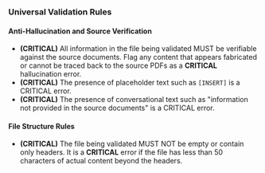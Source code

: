 ### Universal Validation Rules

#### Anti-Hallucination and Source Verification
*   **(CRITICAL)** All information in the file being validated MUST be verifiable against the source documents. Flag any content that appears fabricated or cannot be traced back to the source PDFs as a **CRITICAL** hallucination error.
*   **(CRITICAL)** The presence of placeholder text such as `[INSERT]` is a CRITICAL error.
*   **(CRITICAL)** The presence of conversational text such as "information not provided in the source documents" is a CRITICAL error.

#### File Structure Rules
*   **(CRITICAL)** The file being validated MUST NOT be empty or contain only headers. It is a **CRITICAL** error if the file has less than 50 characters of actual content beyond the headers.